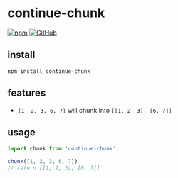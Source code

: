 # continue-chunk

[![npm](https://img.shields.io/npm/v/continue-chunk)](https://github.com/JiangWeixian/continue-chunk) [![GitHub](https://img.shields.io/github/license/jiangweixian/continue-chunk)](https://github.com/JiangWeixian/continue-chunk)

## install

```console
npm install continue-chunk
```

## features

- `[1, 2, 3, 6, 7]` will chunk into `[[1, 2, 3], [6, 7]]`

## usage

```ts
import chunk from 'continue-chunk'

chunk([1, 2, 3, 6, 7]) 
// return [[1, 2, 3], [6, 7]]
```
